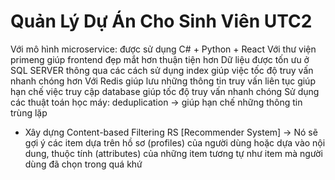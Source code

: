 # Quản Lý Dự Án Cho Sinh Viên UTC2
 Với mô hình microservice: được sử dụng C# + Python + React
 Với thư viện primeng giúp frontend đẹp mắt hơn thuận tiện hơn
 Dữ liệu được tốn ưu ở SQL SERVER thông qua các cách sử dụng index giúp việc tốc độ truy vấn nhanh chóng hơn
 Với Redis giúp lưu những thông tin truy vấn liên tục giúp hạn chế việc truy cập database giúp tốc độ truy vấn nhanh chóng
 Sử dụng các thuật toán học máy: deduplication -> giúp hạn chế những thông tin trùng lặp
  + Xây dựng Content-based Filtering RS [Recommender System] -> Nó sẽ gợi ý các item dựa trên hồ sơ (profiles) của người dùng hoặc dựa vào nội dung, thuộc tính (attributes) của những item tương tự như item mà người dùng đã chọn trong quá khứ
 
